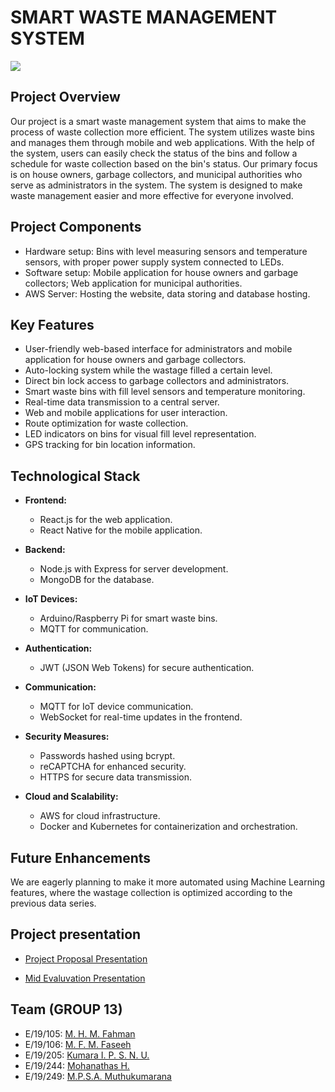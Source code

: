# SMART WASTE MANAGEMENT SYSTEM 
<img src="https://storage.ning.com/topology/rest/1.0/file/get/9615690882?profile=RESIZE_930x&width=800"/>

## Project Overview
Our project is a smart waste management system that aims to make the process of waste collection more efficient. The system utilizes waste bins and manages them through mobile and web applications. With the help of the system, users can easily check the status of the bins and follow a schedule for waste collection based on the bin's status. Our primary focus is on house owners, garbage collectors, and municipal authorities who serve as administrators in the system. The system is designed to make waste management easier and more effective for everyone involved.

## Project Components
- Hardware setup: Bins with level measuring sensors and temperature sensors, with proper power supply system connected to LEDs.
- Software setup: Mobile application for house owners and garbage collectors; Web application for municipal authorities.
- AWS Server: Hosting the website, data storing and database hosting.

## Key Features
- User-friendly web-based interface for administrators and mobile application for house owners and garbage collectors.
- Auto-locking system while the wastage filled a certain level.
- Direct bin lock access to garbage collectors and administrators.
- Smart waste bins with fill level sensors and temperature monitoring.
- Real-time data transmission to a central server.
- Web and mobile applications for user interaction.
- Route optimization for waste collection.
- LED indicators on bins for visual fill level representation.
- GPS tracking for bin location information.

## Technological Stack

- **Frontend:**
  - React.js for the web application.
  - React Native for the mobile application.

- **Backend:**
  - Node.js with Express for server development.
  - MongoDB for the database.

- **IoT Devices:**
  - Arduino/Raspberry Pi for smart waste bins.
  - MQTT for communication.

- **Authentication:**
  - JWT (JSON Web Tokens) for secure authentication.

- **Communication:**
  - MQTT for IoT device communication.
  - WebSocket for real-time updates in the frontend.

- **Security Measures:**
  - Passwords hashed using bcrypt.
  - reCAPTCHA for enhanced security.
  - HTTPS for secure data transmission.

- **Cloud and Scalability:**
  - AWS for cloud infrastructure.
  - Docker and Kubernetes for containerization and orchestration.

## Future Enhancements
We are eagerly planning to make it more automated using Machine Learning features, where the wastage collection is optimized according to the previous data series. 

## Project presentation
- [Project Proposal Presentation](https://www.canva.com/design/DAF0WkLwZAc/GI9yocjhA9moiz78CJPeHw/edit)

- [Mid Evaluvation Presentation](https://www.canva.com/design/DAF2iiM23Ew/CAewlkRqYrKuJ0fa5CZIYw/edit)

## Team (GROUP 13)
- E/19/105: [M. H. M. Fahman](https://people.ce.pdn.ac.lk/students/e19/105/)
- E/19/106: [M. F. M. Faseeh](https://people.ce.pdn.ac.lk/students/e19/106/)
- E/19/205: [Kumara I. P. S. N. U.](https://people.ce.pdn.ac.lk/students/e19/205/)
- E/19/244: [Mohanathas H.](https://people.ce.pdn.ac.lk/students/e19/244/)
- E/19/249: [M.P.S.A. Muthukumarana](https://people.ce.pdn.ac.lk/students/e19/249/)
